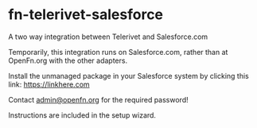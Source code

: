# fn-telerivet-salesforce
A two way integration between Telerivet and Salesforce.com

Temporarily, this integration runs on Salesforce.com, rather than at OpenFn.org with the other adapters.

Install the unmanaged package in your Salesforce system by clicking this link:
 https://linkhere.com

Contact admin@openfn.org for the required password!

Instructions are included in the setup wizard.

